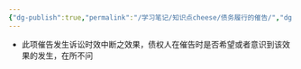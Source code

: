 ```yaml
---
{"dg-publish":true,"permalink":"/学习笔记/知识点cheese/债务履行的催告/","dgPassFrontmatter":true,"created":"2024-07-14T19:05:10.864+08:00","updated":"2024-09-11T12:36:05.877+08:00"}
---
```


- 此项催告发生诉讼时效中断之效果，债权人在催告时是否希望或者意识到该效果的发生，在所不问
